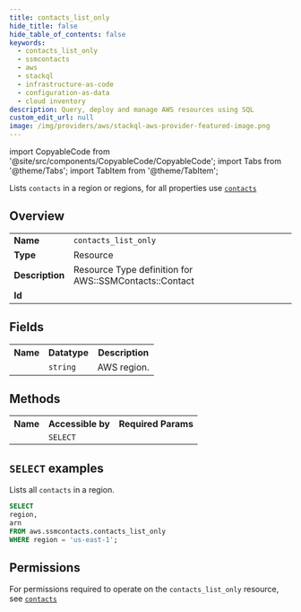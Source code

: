 ```yaml
---
title: contacts_list_only
hide_title: false
hide_table_of_contents: false
keywords:
  - contacts_list_only
  - ssmcontacts
  - aws
  - stackql
  - infrastructure-as-code
  - configuration-as-data
  - cloud inventory
description: Query, deploy and manage AWS resources using SQL
custom_edit_url: null
image: /img/providers/aws/stackql-aws-provider-featured-image.png
---
```


import CopyableCode from '@site/src/components/CopyableCode/CopyableCode';
import Tabs from '@theme/Tabs';
import TabItem from '@theme/TabItem';

Lists <code>contacts</code> in a region or regions, for all properties use <a href="/providers/aws/serviceName/contacts/"><code>contacts</code></a>

## Overview
<table><tbody>
<tr><td><b>Name</b></td><td><code>contacts_list_only</code></td></tr>
<tr><td><b>Type</b></td><td>Resource</td></tr>
<tr><td><b>Description</b></td><td>Resource Type definition for AWS::SSMContacts::Contact</td></tr>
<tr><td><b>Id</b></td><td><CopyableCode code="aws.ssmcontacts.contacts_list_only" /></td></tr>
</tbody></table>

## Fields
<table><tbody><tr><th>Name</th><th>Datatype</th><th>Description</th></tr><tr><td><CopyableCode code="region" /></td><td><code>string</code></td><td>AWS region.</td></tr>
</tbody></table>

## Methods

<table><tbody>
  <tr>
    <th>Name</th>
    <th>Accessible by</th>
    <th>Required Params</th>
  </tr>
  <tr>
    <td><CopyableCode code="list_resources" /></td>
    <td><code>SELECT</code></td>
    <td><CopyableCode code="region" /></td>
  </tr>
</tbody></table>

## `SELECT` examples
Lists all <code>contacts</code> in a region.
```sql
SELECT
region,
arn
FROM aws.ssmcontacts.contacts_list_only
WHERE region = 'us-east-1';
```


## Permissions

For permissions required to operate on the <code>contacts_list_only</code> resource, see <a href="/providers/aws/ssmcontacts/contacts/#permissions"><code>contacts</code></a>

